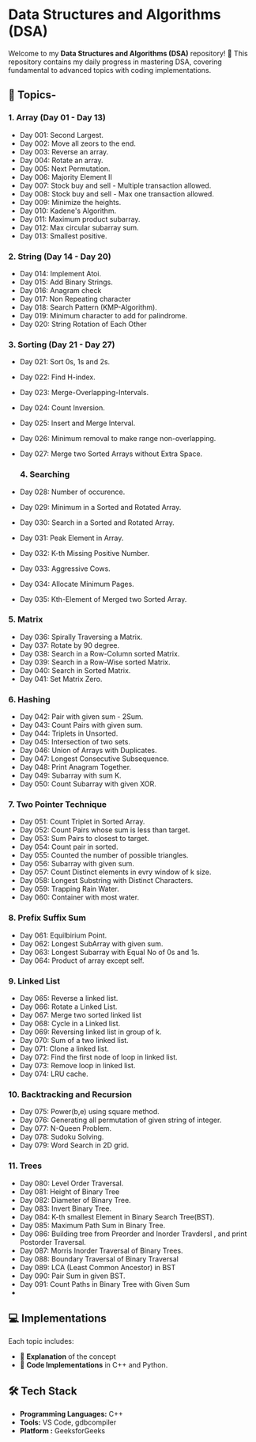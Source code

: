 # Data Structures and Algorithms (DSA)

Welcome to my **Data Structures and Algorithms (DSA)** repository! 🚀 This repository contains my daily progress in mastering DSA, covering fundamental to advanced topics with coding implementations.

## 📌 Topics-

### **1. Array (Day 01 - Day 13)**
- Day 001: Second Largest.
- Day 002: Move all zeors to the end.
- Day 003: Reverse an array.
- Day 004: Rotate an array.
- Day 005: Next Permutation.
- Day 006: Majority Element II
- Day 007: Stock buy and sell - Multiple transaction allowed.
- Day 008: Stock buy and sell - Max one transaction allowed.
- Day 009: Minimize the heights. 
- Day 010: Kadene's Algorithm.
- Day 011: Maximum product subarray.
- Day 012: Max circular subarray sum.
- Day 013: Smallest positive.


### **2. String (Day 14 - Day 20)**
- Day 014: Implement Atoi.
- Day 015: Add Binary Strings.
- Day 016: Anagram check
- Day 017: Non Repeating character
- Day 018: Search Pattern (KMP-Algorithm).
- Day 019: Minimum character to add for palindrome.
- Day 020: String Rotation of Each Other

### **3. Sorting (Day 21 - Day 27)**
- Day 021: Sort 0s, 1s and 2s.
- Day 022: Find H-index.
- Day 023: Merge-Overlapping-Intervals.
- Day 024: Count Inversion.
- Day 025: Insert and Merge Interval.
- Day 026: Minimum removal to make range non-overlapping.
- Day 027: Merge two Sorted Arrays without Extra Space.

  ### **4. Searching**
 - Day 028: Number of occurence.
 - Day 029: Minimum in a Sorted and Rotated Array.
 - Day 030: Search in a Sorted and Rotated Array.
 - Day 031: Peak Element in Array.
 - Day 032: K-th Missing Positive Number.
 - Day 033: Aggressive Cows.
 - Day 034: Allocate Minimum Pages.
 - Day 035: Kth-Element of Merged two Sorted Array.

  ### **5. Matrix**
  - Day 036: Spirally Traversing a Matrix.
  - Day 037: Rotate by 90 degree.
  - Day 038: Search in a Row-Column sorted Matrix.
  - Day 039: Search in a Row-Wise sorted Matrix.
  - Day 040: Search in Sorted Matrix.
  - Day 041: Set Matrix Zero.

  ### **6. Hashing**
  - Day 042: Pair with given sum - 2Sum.
  - Day 043: Count Pairs with given sum.
  - Day 044: Triplets in Unsorted.
  - Day 045: Intersection of two sets.
  - Day 046: Union of Arrays with Duplicates.
  - Day 047: Longest Consecutive Subsequence.
  - Day 048: Print Anagram Together.
  - Day 049: Subarray with sum K.
  - Day 050: Count Subarray with given XOR.

  
  ### **7. Two Pointer Technique**
  - Day 051: Count Triplet in Sorted Array.
  - Day 052: Count Pairs whose sum is less than target.
  - Day 053: Sum Pairs to closest to target.
  - Day 054: Count pair in sorted.
  - Day 055: Counted the number of possible triangles.
  - Day 056: Subarray with given sum.
  - Day 057: Count Distinct elements in evry window of k size.
  - Day 058: Longest Substring with Distinct Characters.
  - Day 059: Trapping Rain Water.
  - Day 060: Container with most water.

### **8. Prefix Suffix Sum**
  - Day 061: Equilbirium Point.
  - Day 062: Longest SubArray with given sum.
  - Day 063: Longest Subarray with Equal No of 0s and 1s.
  - Day 064: Product of array except self.

### **9. Linked List**
  - Day 065: Reverse a linked list.
  - Day 066: Rotate a Linked List.
  - Day 067: Merge two sorted linked list
  - Day 068: Cycle in a Linked list.
  - Day 069: Reversing linked list in group of k.
  - Day 070: Sum of a two linked list.
  - Day 071: Clone a linked list.
  - Day 072: Find the first node of loop in linked list.
  - Day 073: Remove loop in linked list.
  - Day 074: LRU cache.
    
### **10. Backtracking and Recursion**
  - Day 075: Power(b,e) using square method.
  - Day 076: Generating all permutation of given string of integer.
  - Day 077: N-Queen Problem.
  - Day 078: Sudoku Solving.
  - Day 079: Word Search in 2D grid.

### **11. Trees**
  - Day 080: Level Order Traversal.
  - Day 081: Height of Binary Tree
  - Day 082: Diameter of Binary Tree.
  - Day 083: Invert Binary Tree.
  - Day 084: K-th smallest Element in Binary Search Tree(BST).
  - Day 085: Maximum Path Sum in Binary Tree.
  - Day 086: Building tree from Preorder and Inorder Travdersl , and print Postorder Traversal.
  - Day 087: Morris Inorder Traversal of Binary Trees.
  - Day 088: Boundary Traversal of Binary Traversal
  - Day 089: LCA (Least Common Ancestor) in BST
  - Day 090: Pair Sum in given BST.
  - Day 091: Count Paths in Binary Tree with Given Sum
  - 





 


## 💻 Implementations
Each topic includes:
- 📄 **Explanation** of the concept
- 🔢 **Code Implementations** in C++ and Python.
  

## 🛠 Tech Stack
- **Programming Languages:** C++
- **Tools:** VS Code, gdbcompiler
- **Platform :** GeeksforGeeks
